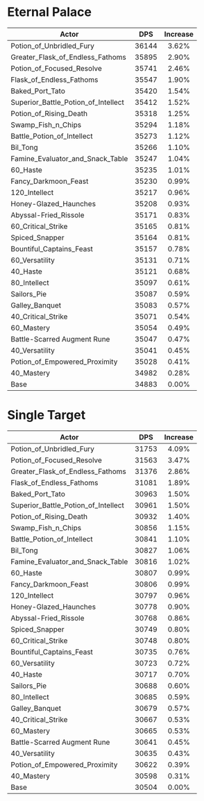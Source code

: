 # Eternal Palace
| Actor | DPS | Increase |
|---|:---:|:---:|
|Potion_of_Unbridled_Fury|36144|3.62%|
|Greater_Flask_of_Endless_Fathoms|35895|2.90%|
|Potion_of_Focused_Resolve|35741|2.46%|
|Flask_of_Endless_Fathoms|35547|1.90%|
|Baked_Port_Tato|35420|1.54%|
|Superior_Battle_Potion_of_Intellect|35412|1.52%|
|Potion_of_Rising_Death|35318|1.25%|
|Swamp_Fish_n_Chips|35294|1.18%|
|Battle_Potion_of_Intellect|35273|1.12%|
|Bil_Tong|35266|1.10%|
|Famine_Evaluator_and_Snack_Table|35247|1.04%|
|60_Haste|35235|1.01%|
|Fancy_Darkmoon_Feast|35230|0.99%|
|120_Intellect|35217|0.96%|
|Honey-Glazed_Haunches|35208|0.93%|
|Abyssal-Fried_Rissole|35171|0.83%|
|60_Critical_Strike|35165|0.81%|
|Spiced_Snapper|35164|0.81%|
|Bountiful_Captains_Feast|35157|0.78%|
|60_Versatility|35131|0.71%|
|40_Haste|35121|0.68%|
|80_Intellect|35097|0.61%|
|Sailors_Pie|35087|0.59%|
|Galley_Banquet|35083|0.57%|
|40_Critical_Strike|35071|0.54%|
|60_Mastery|35054|0.49%|
|Battle-Scarred Augment Rune|35047|0.47%|
|40_Versatility|35041|0.45%|
|Potion_of_Empowered_Proximity|35028|0.41%|
|40_Mastery|34982|0.28%|
|Base|34883|0.00%|

# Single Target
| Actor | DPS | Increase |
|---|:---:|:---:|
|Potion_of_Unbridled_Fury|31753|4.09%|
|Potion_of_Focused_Resolve|31563|3.47%|
|Greater_Flask_of_Endless_Fathoms|31376|2.86%|
|Flask_of_Endless_Fathoms|31081|1.89%|
|Baked_Port_Tato|30963|1.50%|
|Superior_Battle_Potion_of_Intellect|30961|1.50%|
|Potion_of_Rising_Death|30932|1.40%|
|Swamp_Fish_n_Chips|30856|1.15%|
|Battle_Potion_of_Intellect|30841|1.10%|
|Bil_Tong|30827|1.06%|
|Famine_Evaluator_and_Snack_Table|30816|1.02%|
|60_Haste|30807|0.99%|
|Fancy_Darkmoon_Feast|30806|0.99%|
|120_Intellect|30797|0.96%|
|Honey-Glazed_Haunches|30778|0.90%|
|Abyssal-Fried_Rissole|30768|0.86%|
|Spiced_Snapper|30749|0.80%|
|60_Critical_Strike|30748|0.80%|
|Bountiful_Captains_Feast|30735|0.76%|
|60_Versatility|30723|0.72%|
|40_Haste|30717|0.70%|
|Sailors_Pie|30688|0.60%|
|80_Intellect|30685|0.59%|
|Galley_Banquet|30679|0.57%|
|40_Critical_Strike|30667|0.53%|
|60_Mastery|30665|0.53%|
|Battle-Scarred Augment Rune|30641|0.45%|
|40_Versatility|30635|0.43%|
|Potion_of_Empowered_Proximity|30622|0.39%|
|40_Mastery|30598|0.31%|
|Base|30504|0.00%|
